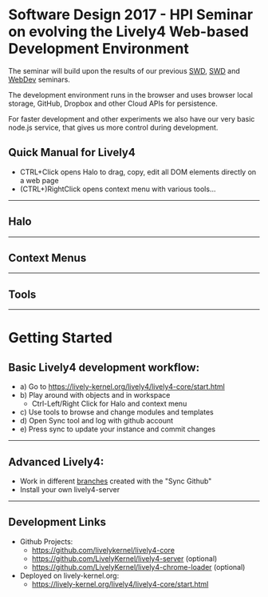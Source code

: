 # Software Design 2017 - HPI Seminar on evolving the Lively4 Web-based Development Environment

The seminar will build upon the results of our previous [SWD](SWD15), [SWD](SWD16) and [WebDev](WebDev16) seminars.

The development environment runs in the browser and uses browser local storage, GitHub, Dropbox and other Cloud APIs for persistence. 

For faster development and other experiments we also have our very basic node.js service, that gives us more control during development. 


## Quick Manual for Lively4

- CTRL+Click opens Halo to drag, copy, edit all DOM elements directly on a web page
- (CTRL+)RightClick opens context menu with various tools...

---

## Halo

<script>
fetch(lively4url + "/doc/SWD2017/halo.html").then(t => t.text())
</script>

----

## Context Menus


<script>
fetch(lively4url + "/doc/SWD2017/contextmenu.html").then(t => t.text())
</script>

----

## Tools

<script>
fetch(lively4url + "/doc/SWD2017/tools.html").then(t => t.text())
</script>


---

# Getting Started

## Basic Lively4 development workflow:

- a) Go to https://lively-kernel.org/lively4/lively4-core/start.html
- b) Play around with objects and in workspace 
  - Ctrl-Left/Right Click for Halo and context menu
- c) Use tools to browse and change modules and templates
- d) Open Sync tool and log with github account 
- e) Press sync to update your instance and commit changes

---

## Advanced Lively4: 

- Work in different [branches](https://lively-kernel.org/lively4/) created with the "Sync Github"
- Install your own lively4-server

---

## Development Links

- Github Projects: 
  - https://github.com/livelykernel/lively4-core 
  - https://github.com/LivelyKernel/lively4-server (optional) 
  - https://github.com/LivelyKernel/lively4-chrome-loader (optional)
- Deployed on lively-kernel.org: 
  - https://lively-kernel.org/lively4/lively4-core/start.html

